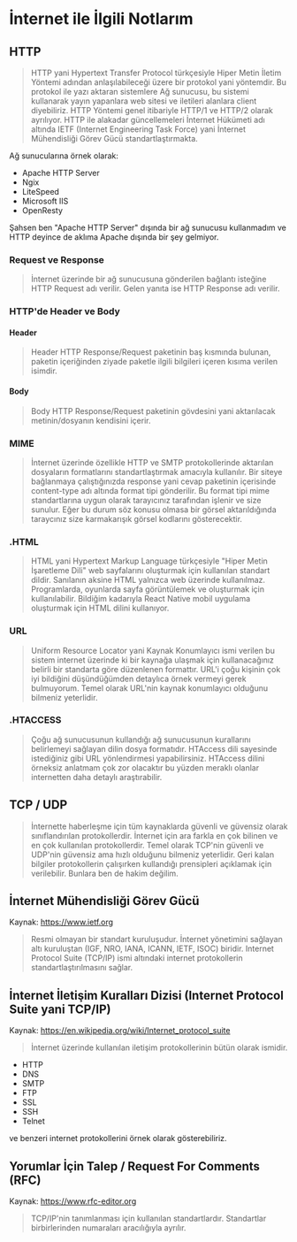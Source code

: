 # İnternet ile İlgili Notlarım
## HTTP
> HTTP yani Hypertext Transfer Protocol türkçesiyle Hiper Metin İletim Yöntemi adından anlaşılabileceği üzere bir protokol yani yöntemdir. Bu protokol ile yazı aktaran sistemlere Ağ sunucusu, bu sistemi kullanarak yayın yapanlara web sitesi ve iletileri alanlara client diyebiliriz. HTTP Yöntemi genel itibariyle HTTP/1 ve HTTP/2 olarak ayrılıyor. HTTP ile alakadar güncellemeleri İnternet Hükümeti adı altında IETF (Internet Engineering Task Force) yani İnternet Mühendisliği Görev Gücü standartlaştırmakta.
 
Ağ sunucularına örnek olarak:

* Apache HTTP Server
* Ngix
* LiteSpeed
* Microsoft IIS
* OpenResty

Şahsen ben "Apache HTTP Server" dışında bir ağ sunucusu kullanmadım ve HTTP deyince de aklıma Apache dışında bir şey gelmiyor.

### Request ve Response
> İnternet üzerinde bir ağ sunucusuna gönderilen bağlantı isteğine HTTP Request adı verilir. Gelen yanıta ise HTTP Response adı verilir.

### HTTP'de Header ve Body
#### Header
> Header HTTP Response/Request paketinin baş kısmında bulunan, paketin içeriğinden ziyade paketle ilgili bilgileri içeren kısıma verilen isimdir.
#### Body
> Body HTTP Response/Request paketinin gövdesini yani aktarılacak metinin/dosyanın kendisini içerir.

### MIME
> İnternet üzerinde özellikle HTTP ve SMTP protokollerinde aktarılan dosyaların formatlarını standartlaştırmak amacıyla kullanılır. Bir siteye bağlanmaya çalıştığınızda response yani cevap paketinin içerisinde content-type adı altında format tipi gönderilir. Bu format tipi mime standartlarına uygun olarak tarayıcınız tarafından işlenir ve size sunulur. Eğer bu durum söz konusu olmasa bir görsel aktarıldığında taraycınız size karmakarışık görsel kodlarını gösterecektir.

### .HTML
> HTML yani Hypertext Markup Language türkçesiyle "Hiper Metin İşaretleme Dili" web sayfalarını oluşturmak için kullanılan standart dildir. Sanılanın aksine HTML yalnızca web üzerinde kullanılmaz. Programlarda, oyunlarda sayfa görüntülemek ve oluşturmak için kullanılabilir. Bildiğim kadarıyla React Native mobil uygulama oluşturmak için HTML dilini kullanıyor.

### URL
> Uniform Resource Locator yani Kaynak Konumlayıcı ismi verilen bu sistem internet üzerinde ki bir kaynağa ulaşmak için kullanacağınız belirli bir standarta göre düzenlenen formattır. URL'i çoğu kişinin çok iyi bildiğini düşündüğümden detaylıca örnek vermeyi gerek bulmuyorum. Temel olarak URL'nin kaynak konumlayıcı olduğunu bilmeniz yeterlidir.

### .HTACCESS
> Çoğu ağ sunucusunun kullandığı ağ sunucusunun kurallarını belirlemeyi sağlayan dilin dosya formatıdır. HTAccess dili sayesinde istediğiniz gibi URL yönlendirmesi yapabilirsiniz. HTAccess dilini örneksiz anlatmam çok zor olacaktır bu yüzden meraklı olanlar internetten daha detaylı araştırabilir.

## TCP / UDP
> İnternette haberleşme için tüm kaynaklarda güvenli ve güvensiz olarak sınıflandırılan protokollerdir. İnternet için ara farkla en çok bilinen ve en çok kullanılan protokollerdir. Temel olarak TCP'nin güvenli ve UDP'nin güvensiz ama hızlı olduğunu bilmeniz yeterlidir. Geri kalan bilgiler protokollerin çalışırken kullandığı prensipleri açıklamak için verilebilir. Bunlara ben de hakim değilim.

## İnternet Mühendisliği Görev Gücü
Kaynak: https://www.ietf.org
 
> Resmi olmayan bir standart kuruluşudur. İnternet yönetimini sağlayan altı kuruluştan (IGF, NRO, IANA, ICANN, IETF, ISOC) biridir. Internet Protocol Suite (TCP/IP) ismi altındaki internet protokollerin standartlaştırılmasını sağlar.

## İnternet İletişim Kuralları Dizisi (Internet Protocol Suite yani TCP/IP)
Kaynak: https://en.wikipedia.org/wiki/Internet_protocol_suite
 
> İnternet üzerinde kullanılan iletişim protokollerinin bütün olarak ismidir.
 
* HTTP
* DNS
* SMTP
* FTP
* SSL
* SSH
* Telnet

ve benzeri internet protokollerini örnek olarak gösterebiliriz.

## Yorumlar İçin Talep / Request For Comments (RFC)
Kaynak: https://www.rfc-editor.org

> TCP/IP'nin tanımlanması için kullanılan standartlardır. Standartlar birbirlerinden numaraları aracılığıyla ayrılır.